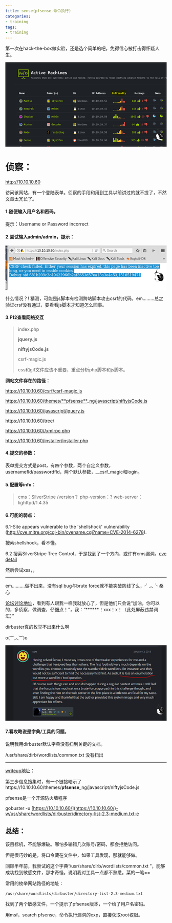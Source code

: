 ```yaml
---
title: sense(pfsense-命令执行)
categories:
- training
tags:
- training
---
```


第一次在hack-the-box做实验，还是选个简单的吧，免得信心被打击得怀疑人生。

![2883590-c23ca97dc60e8680](https://raw.githubusercontent.com/Whale3070/Whale3070.github.io/master/images/12-20/2883590-c23ca97dc60e8680.PNG)

# 侦察：

http://10.10.10.60

访问该网站，有一个登陆表单。侦察的手段和用到工具以前讲过的就不提了，不然文章太冗长了。

#### 1.随便输入用户名和密码。

提示：Username or Password incorrect

#### 2.尝试输入admin/admin，提示：

![2883590-b088f032fff6992d](https://raw.githubusercontent.com/Whale3070/Whale3070.github.io/master/images/12-20/2883590-b088f032fff6992d.PNG)

什么情况？! 猜测，可能是js脚本有检测跨站脚本攻击csrf的代码，em.........总之验证crsf没有通过，要看看js脚本才知道怎么回事。

#### 3.F12查看网络交互

> index.php
> 
> **jquery.js**
> 
> **niftyjsCode.js**
> 
> csrf-magic.js
> 
> css和gif文件应该不重要，重点分析php脚本和js脚本。

**网站文件存在的路径：**

https://10.10.10.60/csrf/csrf-magic.js

https://10.10.10.60/themes/**pfsense**_ng/javascript/niftyjsCode.js

https://10.10.10.60/javascript/jquery.js

https://10.10.10.60/tree/

https://10.10.10.60//xmlrpc.php

https://10.10.10.60/installer/installer.php

#### 4.提交的参数：

表单提交方式是post，有四个参数，两个自定义参数，usernamefld/passwordfld，两个默认参数，__csrf_magic和login。

#### 5.配置等info：

> cms：SilverStripe /version？                   php-version：?               web-server：lighttpd/1.4.35

#### 6.可能的弱点：

6.1-Site appears vulnerable to the 'shellshock' vulnerability (http://cve.mitre.org/cgi-bin/cvename.cgi?name=CVE-2014-6278).

搜索shellshock，看不懂。

6.2 搜索SilverStripe Tree Control，于是找到了一个方向，或许有cms漏洞。[cve detail](https://www.cvedetails.com/cve/CVE-2015-5063/)

然后尝试xss，，

* * *

em..........做不出来，没有sql bug与brute force就不能突破防线了么，╯︿╰ 桑心

[论坛讨论地址](https://forum.hackthebox.eu/discussion/132/sense)，看到有人跟我一样我就放心了，但是他们只会说“加油，你可以的，多侦察，做调查，仔细点！”，我：“******！xxx！x！（此处屏蔽违禁词汇）”

dirbuster真的枚举不出来什么啊

o(︶︿︶)o

![2883590-4d157fc9ea214e0f](https://raw.githubusercontent.com/Whale3070/Whale3070.github.io/master/images/12-20/2883590-4d157fc9ea214e0f.PNG)

#### 7.看攻略说是字典/工具的问题。

说明我用dirbuster默认字典没有扫到关键的文档。

/usr/share/dirb/wordlists/common.txt        没有扫出

* * *

[writeup地址](https://v3ded.github.io/ctf/htb-sense.html)：

第三步信息搜集时，有一个链接暗示了https://10.10.10.60/themes/**pfsense**_ng/javascript/niftyjsCode.js

pfsense是一个开源防火墙程序

gobuster -u [https://10.10.10.60/](https://10.10.10.60/)-w/usr/share/wordlists/dirbuster/directory-list-2.3-medium.txt-e

## 总结：
该目标机，不能够爆破。哪怕多输错几次账号/密码，都会拒绝访问。

但是很巧妙的是，将口令藏在文件中，如果工具发现，那就能够做。

回顾半年前，我尝试的这个字典“/usr/share/dirb/wordlists/common.txt  ”，能够成功找到敏感文件，那才奇怪。说明我对工具一点都不熟悉。菜的一笔==

常用的枚举网站路径的地址：
```
/usr/share/wordlists/dirbuster/directory-list-2.3-medium.txt
```
找到了两个敏感文件，一个提示了pfsense版本，一个给了用户名密码。

用msf，search pfsense，命令执行漏洞的exp，直接获取root权限。
